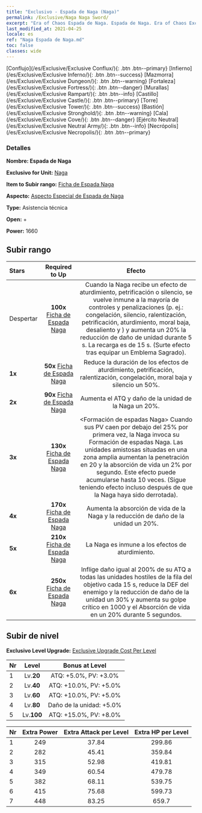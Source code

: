 ```yaml
---
title: "Exclusivo - Espada de Naga (Naga)"
permalink: /Exclusive/Naga Naga Sword/
excerpt: "Era of Chaos Espada de Naga. Espada de Naga. Era of Chaos Exclusivo Espada de Naga. Naga Exclusivo."
last_modified_at: 2021-04-25
locale: es
ref: "Naga Espada de Naga.md"
toc: false
classes: wide
---
```

 [Conflujo](/es/Exclusive/Exclusive Conflux/){: .btn .btn--primary} [Infierno](/es/Exclusive/Exclusive Inferno/){: .btn .btn--success} [Mazmorra](/es/Exclusive/Exclusive Dungeon/){: .btn .btn--warning} [Fortaleza](/es/Exclusive/Exclusive Fortress/){: .btn .btn--danger} [Murallas](/es/Exclusive/Exclusive Rampart/){: .btn .btn--info} [Castillo](/es/Exclusive/Exclusive Castle/){: .btn .btn--primary} [Torre](/es/Exclusive/Exclusive Tower/){: .btn .btn--success} [Bastión](/es/Exclusive/Exclusive Stronghold/){: .btn .btn--warning} [Cala](/es/Exclusive/Exclusive Cove/){: .btn .btn--danger} [Ejército Neutral](/es/Exclusive/Exclusive Neutral Army/){: .btn .btn--info} [Necrópolis](/es/Exclusive/Exclusive Necropolis/){: .btn .btn--primary} 

### Detalles
 **Nombre: Espada de Naga** 

 **Exclusivo for Unit:** [Naga](/es/units/Naga/) 

 **Item to Subir rango:** [Ficha de Espada Naga](/ItemsES/con_987/)

 **Aspecto:** [Aspecto Especial de Espada de Naga](/ItemsES/con_655/)

 **Type:** Asistencia técnica

 **Open:** +

 **Power:** 1660

## Subir rango

  |     Stars    |  Required to Up | Efecto |
  |:-------------|:---------------:|:---------------:|
  |  Despertar  | **100x** [Ficha de Espada Naga](/ItemsES/con_987/) | <Voluntad inquebrantable> Cuando la Naga recibe un efecto de aturdimiento, petrificación o silencio, se vuelve inmune a la mayoría de controles y penalizaciones (p. ej.: congelación, silencio, ralentización, petrificación, aturdimiento, moral baja, desaliento y <Detener el tiempo>) y aumenta un 20% la reducción de daño de unidad durante 5 s. La recarga es de 15 s. (Surte efecto tras equipar un Emblema Sagrado). |
  | **1x** <i class="fas fa-star"/> | **50x** [Ficha de Espada Naga](/ItemsES/con_987/) | Reduce la duración de los efectos de aturdimiento, petrificación, ralentización, congelación, moral baja y silencio un 50%. |
  | **2x** <i class="fas fa-star"/> | **90x** [Ficha de Espada Naga](/ItemsES/con_987/) | Aumenta el ATQ y daño de la unidad de la Naga un 20%. |
  | **3x** <i class="fas fa-star"/> | **130x** [Ficha de Espada Naga](/ItemsES/con_987/) | <Formación de espadas Naga> Cuando sus PV caen por debajo del 25% por primera vez, la Naga invoca su Formación de espadas Naga. Las unidades amistosas situadas en una zona amplia aumentan la penetración en 20 y la absorción de vida un 2% por segundo. Este efecto puede acumularse hasta 10 veces. (Sigue teniendo efecto incluso después de que la Naga haya sido derrotada). |
  | **4x** <i class="fas fa-star"/> | **170x** [Ficha de Espada Naga](/ItemsES/con_987/) | Aumenta la absorción de vida de la Naga y la reducción de daño de la unidad un 20%. |
  | **5x** <i class="fas fa-star"/> | **210x** [Ficha de Espada Naga](/ItemsES/con_987/) | La Naga es inmune a los efectos de aturdimiento. |
  | **6x** <i class="fas fa-star"/> | **250x** [Ficha de Espada Naga](/ItemsES/con_987/) | <Ray of Naga Sword> Inflige daño igual al 200% de su ATQ a todas las unidades hostiles de la fila del objetivo cada 15 s, reduce la DEF del enemigo y la reducción de daño de la unidad un 30% y aumenta su golpe crítico en 1000 y el Absorción de vida en un 20% durante 5 segundos. |


## Subir de nivel
 **Exclusivo Level Upgrade:** [Exclusive Upgrade Cost Per Level](/Exclusive/ExclusiveUpgradeCostPerLevel/)

  |  Nr  |   Level  | Bonus at Level |
  |:-----|:--------:|:--------------:|
  | 1 | Lv.**20** | ATQ: +5.0%, PV: +3.0% |
  | 2 | Lv.**40** | ATQ: +10.0%, PV: +5.0% |
  | 3 | Lv.**60** | ATQ: +10.0%, PV: +5.0% |
  | 4 | Lv.**80** | Daño de la unidad: +5.0% |
  | 5 | Lv.**100** | ATQ: +15.0%, PV: +8.0% |


  |  Nr  |  Extra Power | Extra Attack per Level | Extra HP per Level |
  |:-----|:--------:|:--------:|:--------:|
  | 1 | 249 | 37.84 | 299.86 |
  | 2 | 282 | 45.41 | 359.84 |
  | 3 | 315 | 52.98 | 419.81 |
  | 4 | 349 | 60.54 | 479.78 |
  | 5 | 382 | 68.11 | 539.75 |
  | 6 | 415 | 75.68 | 599.73 |
  | 7 | 448 | 83.25 | 659.7 |



